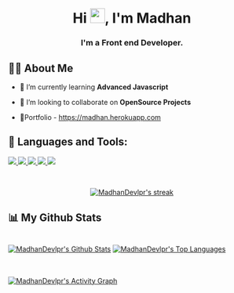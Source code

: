 

<h1 align="center">Hi <img src="https://raw.githubusercontent.com/MartinHeinz/MartinHeinz/master/wave.gif" width="30px">, I'm Madhan</h1>
<h3 align="center">I'm a Front end Developer.</h3>


## 🙋‍♂️ About Me

- 🌱 I’m currently learning **Advanced Javascript**

- 👯 I’m looking to collaborate on **OpenSource Projects**

- 👨‍Portfolio - https://madhan.herokuapp.com

## 🚀 Languages and Tools:

<p align="left"> 
    <a href="https://developer.mozilla.org/en-US/docs/Web/JavaScript" target="_blank"> <img src="https://img.icons8.com/color/48/000000/javascript.png"/> </a> 
    <a href="https://www.w3.org/html/" target="_blank"> <img src="https://img.icons8.com/color/48/000000/html-5.png"/> </a> 
    <a href="https://www.w3schools.com/css/" target="_blank"> <img src="https://img.icons8.com/color/48/000000/css3.png"/> </a> 
    <a href="https://getbootstrap.com" target="_blank"> <img src="https://img.icons8.com/color/48/000000/bootstrap.png"/> </a> 
    <a href="https://www.python.org" target="_blank"> <img src="https://img.icons8.com/color/48/000000/python.png"/> </a> 
</p>

<!-- [![React Badge](https://img.shields.io/badge/-React-61DBFB?style=for-the-badge&labelColor=black&logo=react&logoColor=61DBFB)](#)  [![Javascript Badge](https://img.shields.io/badge/-Javascript-F0DB4F?style=for-the-badge&labelColor=black&logo=javascript&logoColor=F0DB4F)](#) [![Typescript Badge](https://img.shields.io/badge/-Typescript-007acc?style=for-the-badge&labelColor=black&logo=typescript&logoColor=007acc)](#) [![Nodejs Badge](https://img.shields.io/badge/-Nodejs-3C873A?style=for-the-badge&labelColor=black&logo=node.js&logoColor=3C873A)](#) [![GraphQL Badge](https://img.shields.io/badge/-GraphQl-e535ab?style=for-the-badge&labelColor=black&logo=node.js&logoColor=e535ab)](#) -->
<br/>

<p align="center">
    <a href="https://github.com/MadhanDevlpr/github-readme-streak-stats">
        <img title="🔥 Get streak stats for your profile at git.io/streak-stats" alt="MadhanDevlpr's streak" src="https://github-readme-streak-stats.herokuapp.com/?user=MadhanDevlpr&theme=black-ice&hide_border=true&stroke=0000&background=060A0CD0"/>
    </a>
</p>

## 📊 My Github Stats

  <br/>
    <a href="https://github.com/MadhanDevlpr/github-readme-stats"><img alt="MadhanDevlpr's Github Stats" src="https://github-readme-stats.vercel.app/api?username=MadhanDevlpr&show_icons=true&count_private=true&theme=react&hide_border=true&bg_color=0D1117" /></a>
  <a href="https://github.com/MadhanDevlpr/github-readme-stats"><img alt="MadhanDevlpr's Top Languages" src="https://github-readme-stats.vercel.app/api/top-langs/?username=MadhanDevlpr&langs_count=8&count_private=true&layout=compact&theme=react&hide_border=true&bg_color=0D1117" /></a>
  <br/>


<br/>
<br/>

<a href="https://github.com/MadhanDevlpr/github-readme-activity-graph"><img alt="MadhanDevlpr's Activity Graph" src="https://activity-graph.herokuapp.com/graph?username=MadhanDevlpr&bg_color=0D1117&color=5BCDEC&line=5BCDEC&point=FFFFFF&hide_border=true" /></a>

<br/>
<br/>

